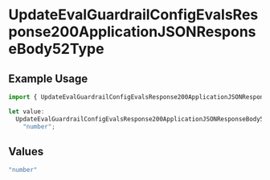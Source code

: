 # UpdateEvalGuardrailConfigEvalsResponse200ApplicationJSONResponseBody52Type

## Example Usage

```typescript
import { UpdateEvalGuardrailConfigEvalsResponse200ApplicationJSONResponseBody52Type } from "@orq-ai/node/models/operations";

let value:
  UpdateEvalGuardrailConfigEvalsResponse200ApplicationJSONResponseBody52Type =
    "number";
```

## Values

```typescript
"number"
```